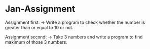 # Jan-Assignment

Assignment first:
-> Write a program to check whether the number is greater than or equal to 10 or not.

Assignment second:
-> Take 3 numbers and write a program to find maximum of those 3 numbers.
